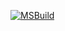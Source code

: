 [![MSBuild](https://github.com/CrabWrench/card2/actions/workflows/msbuild.yml/fire_shard.png)](https://github.com/CrabWrench/card2/actions/workflows/msbuild.yml)
